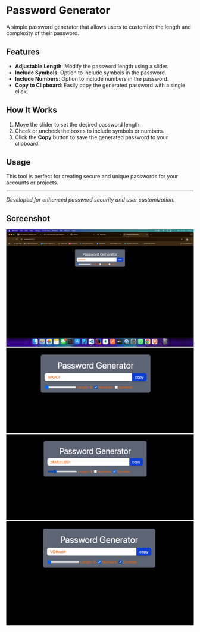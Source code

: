 # Password Generator

A simple password generator that allows users to customize the length and complexity of their password.

## Features
- **Adjustable Length**: Modify the password length using a slider.
- **Include Symbols**: Option to include symbols in the password.
- **Include Numbers**: Option to include numbers in the password.
- **Copy to Clipboard**: Easily copy the generated password with a single click.


## How It Works
1. Move the slider to set the desired password length.
2. Check or uncheck the boxes to include symbols or numbers.
3. Click the **Copy** button to save the generated password to your clipboard.

## Usage
This tool is perfect for creating secure and unique passwords for your accounts or projects.

---
*Developed for enhanced password security and user customization.*

## Screenshot

<img src="./public/screenshot/default.png" >
<img src="./public/screenshot/WithNumbers.png" >
<img src="./public/screenshot/symbols.png" >
<img src="./public/screenshot/both-number-symbols.png" >

